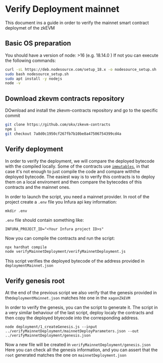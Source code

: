 # Verify Deployment mainnet

This document ins a guide in order to verify the mainnet smart contract deploymet of the zkEVM

## Basic OS preparation

You should have a version of node: >16 (e.g. 18.14.0 )
If not you can execute the following commands:

```bash
curl -sL https://deb.nodesource.com/setup_18.x -o nodesource_setup.sh
sudo bash nodesource_setup.sh
sudo apt install -y nodejs
node -v
```

## Download zkevm contracts repository

DOwnload and install the zkevm-contracts repository and go to the specific commit

```bash
git clone https://github.com/okx/zkevm-contracts
npm i
git checkout 7a8d0c1950cf267fb7b10be8a47506754399cd4a
```

## Verify deployment

In order to verify the deployment, we will compare the deployed bytecode with the compiled locally. Some of the contracts use [`immutables`](https://docs.soliditylang.org/en/v0.8.19/contracts.html#immutable), in that case it's not enough to just compile the code and compare withthe deployed bytecode.
The easiest way is to verify this contracts is to deploy them on a local enviroment and then compare the bytecodes of this contracts and the mainnet ones.

In order to launch the script, you need a mainnet provider.
In root of the project create a `.env` file you Infura api key information:

```
mkdir .env
```

`.env` file should contain something like:

```
INFURA_PROJECT_ID="<Your Infura project ID>s"
```

Now you can compile the contracts and run the script:

```bash
npx hardhat compile
node verifyMainnetDeployment/verifyMainnetDeployment.js
```

This script verifies the deployed bytecode of the address provided in `deploymentMainnet.json`

## Verify genesis root

At the end of the previous script we also verify that the genesis provided in the`deploymentMainnet.json` matches hte one in the `xagonZkEVM`

In order to verify the genesis, you can the script to generate it. The script in a very similar behaviour of the last script, deploy localy the contracts and then copy the deployed btyecode into the corresponding address.

```bash=
node deployment/1_createGenesis.js --input ../verifyMainnetDeployment/mainnetDeployParameters.json --out ../verifyMainnetDeployment/genesis.json
```

Now a new file will be created in `verifyMainnetDeployment/genesis.json`
Here you can check all the genesis information, and you can assert that the `root` generated matches the one on `mainnetDeployment.json`
